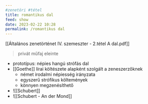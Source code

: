 ```yaml
---
#zenetöri #tétel
title: romantikus dal
feed: show
date: 2023-02-22 10:28
permalink: /romantikus dal
---
```

[[Általános zenetörténet IV. szemeszter - 2.tétel A dal.pdf]]

> privát műfaj eleinte

- prototípus: népies hangú strófás dal
- [[Goethe]] lírai költészete alapként szolgált a zeneszerzőknek
	- német irodalmi népiesség irányzata
	- egyszerű strófikus költemények
	- könnyen megzenésíthető
- ![[Schubert]]
- ![[Schubert - An der Mond]]
